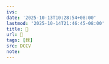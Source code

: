 ```yaml
---
ivs:
date: '2025-10-13T10:28:54+08:00'
lastmod: '2025-10-14T21:46:45-08:00'
title: 􅛑
url: 􅛑
tags: [䴲]
src: DCCV
note:
---
```

